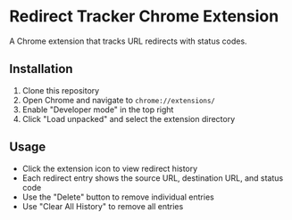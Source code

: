 # Redirect Tracker Chrome Extension

A Chrome extension that tracks URL redirects with status codes.

## Installation

1. Clone this repository
2. Open Chrome and navigate to `chrome://extensions/`
3. Enable "Developer mode" in the top right
4. Click "Load unpacked" and select the extension directory

## Usage

- Click the extension icon to view redirect history
- Each redirect entry shows the source URL, destination URL, and status code
- Use the "Delete" button to remove individual entries
- Use "Clear All History" to remove all entries 
